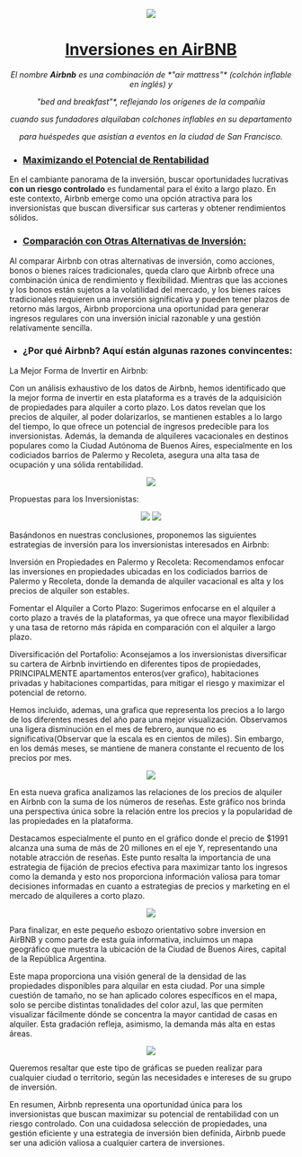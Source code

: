<p align="center"; padding="10">
   <img src=https://github.com/LuisCerelli/Inversion_AirBNB/blob/main/07.png></p>

 <h1 align="center"; padding="10"><ins> Inversiones en AirBNB</ins> </h1>


<p align="center"; padding="10"><em>El nombre <strong>Airbnb</strong> es una combinación de *"air mattress"* (colchón inflable en inglés) y</em>

<p align="center"; padding="10"><em>"bed and breakfast"*, reflejando los orígenes de la compañía </em>

<p align="center"; padding="10"><em>cuando sus fundadores alquilaban colchones inflables en su departamento</em>

<p align="center"; padding="10"><em>para huéspedes que asistían a eventos en la ciudad de San Francisco.</em></p>


- ### <ins>Maximizando el Potencial de Rentabilidad</ins>

En el cambiante panorama de la inversión, buscar oportunidades lucrativas **con un riesgo controlado** es fundamental para el éxito a largo plazo. En este contexto, Airbnb emerge como una opción atractiva para los inversionistas que buscan diversificar sus carteras y obtener rendimientos sólidos.

- ### <ins>Comparación con Otras Alternativas de Inversión:</ins>

Al comparar Airbnb con otras alternativas de inversión, como acciones, bonos o bienes raíces tradicionales, queda claro que Airbnb ofrece una combinación única de rendimiento y flexibilidad. Mientras que las acciones y los bonos están sujetos a la volatilidad del mercado, y los bienes raíces tradicionales requieren una inversión significativa y pueden tener plazos de retorno más largos, Airbnb proporciona una oportunidad para generar ingresos regulares con una inversión inicial razonable y una gestión relativamente sencilla.

- ### ¿Por qué Airbnb? Aquí están algunas razones convincentes:

La Mejor Forma de Invertir en Airbnb:

Con un análisis exhaustivo de los datos de Airbnb, hemos identificado que la mejor forma de invertir en esta plataforma es a través de la adquisición de propiedades para alquiler a corto plazo. Los datos revelan que los precios de alquiler, al poder dolarizarlos, se mantienen estables a lo largo del tiempo, lo que ofrece un potencial de ingresos predecible para los inversionistas. Además, la demanda de alquileres vacacionales en destinos populares como la Ciudad Autónoma de Buenos Aires, especialmente en los codiciados barrios de Palermo y Recoleta, asegura una alta tasa de ocupación y una sólida rentabilidad.

<p align="center"; padding="10">
   <img src=https://github.com/LuisCerelli/Inversion_AirBNB/blob/main/04.png></p>





Propuestas para los Inversionistas:

<p align="center"; padding="10">
   <img src=https://github.com/LuisCerelli/Inversion_AirBNB/blob/main/01.png?raw=true>
   <img src=https://github.com/LuisCerelli/Inversion_AirBNB/blob/main/02.png?raw=true></p>


Basándonos en nuestras conclusiones, proponemos las siguientes estrategias de inversión para los inversionistas interesados en Airbnb:

Inversión en Propiedades en Palermo y Recoleta: Recomendamos enfocar las inversiones en propiedades ubicadas en los codiciados barrios de Palermo y Recoleta, donde la demanda de alquiler vacacional es alta y los precios de alquiler son estables.

Fomentar el Alquiler a Corto Plazo: Sugerimos enfocarse en el alquiler a corto plazo a través de la plataformas, ya que ofrece una mayor flexibilidad y una tasa de retorno más rápida en comparación con el alquiler a largo plazo.

Diversificación del Portafolio: Aconsejamos a los inversionistas diversificar su cartera de Airbnb invirtiendo en diferentes tipos de propiedades, PRINCIPALMENTE apartamentos enteros(ver grafico), habitaciones privadas y habitaciones compartidas, para mitigar el riesgo y maximizar el potencial de retorno.


Hemos incluido, ademas, una grafica que representa los precios a lo largo de los diferentes meses del año para una mejor visualización. Observamos una ligera disminución en el mes de febrero, aunque no es significativa(Observar que la escala es en cientos de miles). Sin embargo, en los demás meses, se mantiene de manera constante el recuento de los precios por mes.

<p align="center"; padding="10">
   <img src=https://github.com/LuisCerelli/Inversion_AirBNB/blob/main/03.png?raw=true>

En esta nueva grafica analizamos las relaciones de los precios de alquiler en Airbnb con la suma de los números de reseñas. Este gráfico nos brinda una perspectiva única sobre la relación entre los precios y la popularidad de las propiedades en la plataforma.

Destacamos especialmente el punto en el gráfico donde el precio de $1991 alcanza una suma de más de 20 millones en el eje Y, representando una notable atracción de reseñas. Este punto resalta la importancia de una estrategia de fijación de precios efectiva para maximizar tanto los ingresos como la demanda y esto nos proporciona información valiosa para tomar decisiones informadas en cuanto a estrategias de precios y marketing en el mercado de alquileres a corto plazo.

<p align="center"; padding="10">
   <img src=https://github.com/LuisCerelli/Inversion_AirBNB/blob/main/05.png?raw=true>

Para finalizar, en este pequeño esbozo orientativo sobre inversion en AirBNB y como parte de esta guía informativa, incluimos un mapa geográfico que muestra la ubicación de la Ciudad de Buenos Aires, capital de la República Argentina.

Este mapa proporciona una visión general de la densidad de las propiedades disponibles para alquilar en esta ciudad. Por una simple cuestión de tamaño, no se han aplicado colores específicos en el mapa, solo se percibe distintas tonalidades del color azul, las que permiten visualizar fácilmente dónde se concentra la mayor cantidad de casas en alquiler. Esta gradación refleja, asimismo, la demanda más alta en estas áreas.

<p align="center"; padding="10">
   <img src=https://github.com/LuisCerelli/Inversion_AirBNB/blob/main/06.png?raw=true>

Queremos resaltar que este tipo de gráficas se pueden realizar para cualquier ciudad o territorio, según las necesidades e intereses de su grupo de inversión.

   

En resumen, Airbnb representa una oportunidad única para los inversionistas que buscan maximizar su potencial de rentabilidad con un riesgo controlado. Con una cuidadosa selección de propiedades, una gestión eficiente y una estrategia de inversión bien definida, Airbnb puede ser una adición valiosa a cualquier cartera de inversiones.


